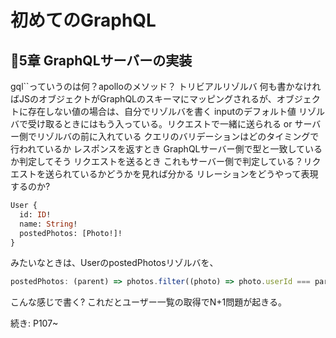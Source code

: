 # 初めてのGraphQL

## 5章 GraphQLサーバーの実装

gql``っていうのは何？apolloのメソッド？
トリビアルリゾルバ
  何も書かなければJSのオブジェクトがGraphQLのスキーマにマッピングされるが、オブジェクトに存在しない値の場合は、自分でリゾルバを書く
inputのデフォルト値
  リゾルバで受け取るときにはもう入っている。リクエストで一緒に送られる or サーバー側でリゾルバの前に入れている
クエリのバリデーションはどのタイミングで行われているか
  レスポンスを返すとき
    GraphQLサーバー側で型と一致しているか判定してそう
  リクエストを送るとき
    これもサーバー側で判定している？リクエストを送られているかどうかを見れば分かる
リレーションをどうやって表現するのか?

```graphql
User {
  id: ID!
  name: String!
  postedPhotos: [Photo!]!
}
```

みたいなときは、UserのpostedPhotosリゾルバを、

```js
postedPhotos: (parent) => photos.filter((photo) => photo.userId === parent.id)
```

こんな感じで書く? これだとユーザー一覧の取得でN+1問題が起きる。

続き: P107~
